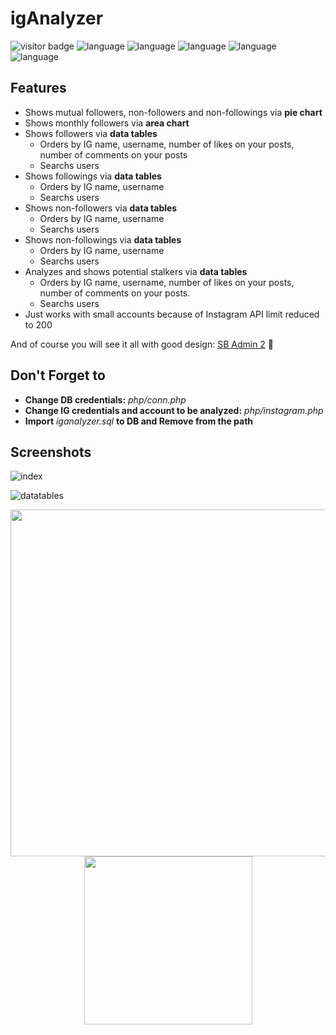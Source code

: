 # igAnalyzer
![visitor badge](https://visitor-badge.glitch.me/badge?page_id=LIIIs4ma.igAnalyzer) ![language](https://img.shields.io/badge/language-php-4F5D95) ![language](https://img.shields.io/badge/language-javascript-f1e05a) ![language](https://img.shields.io/badge/lib-instagram--php--scraper-informational) ![language](https://img.shields.io/badge/lib-jquery-informational)  ![language](https://img.shields.io/badge/db-mysql-orange)


## Features
- Shows mutual followers, non-followers and non-followings via **pie chart**
- Shows monthly followers via **area chart**
- Shows followers via **data tables**
  - Orders by IG name, username, number of likes on your posts, number of comments on your posts
  - Searchs users
- Shows followings via **data tables**
  - Orders by IG name, username
  - Searchs users
- Shows non-followers via **data tables**
  - Orders by IG name, username
  - Searchs users
- Shows non-followings via **data tables**
  - Orders by IG name, username
  - Searchs users
- Analyzes and shows potential stalkers via **data tables**
  - Orders by IG name, username, number of likes on your posts, number of comments on your posts. 
  - Searchs users
- Just works with small accounts because of Instagram API limit reduced to 200

And of course you will see it all with good design: [SB Admin 2](https://startbootstrap.com/theme/sb-admin-2) 🧐

## Don't Forget to 
- **Change DB credentials:** *php/conn.php*  
- **Change IG credentials and account to be analyzed:** *php/instagram.php* 
- **Import** *iganalyzer.sql* **to DB and Remove from the path**
 
## Screenshots

![index](https://user-images.githubusercontent.com/12685802/147257607-5d6218a0-b407-4967-b404-738f54019041.png)

![datatables](https://user-images.githubusercontent.com/12685802/147258451-f24d79d3-1d00-4363-9c6f-c499e0e9767a.png)
<p align="center">
  <img width=555 src="https://user-images.githubusercontent.com/12685802/147265491-851e375a-bdcd-4747-92b1-e56ef2d98f5c.png">
  <img width=269 src="https://user-images.githubusercontent.com/12685802/147265904-3db873f1-dc1b-47e8-b9e3-8903ffe57977.png">
</p>

